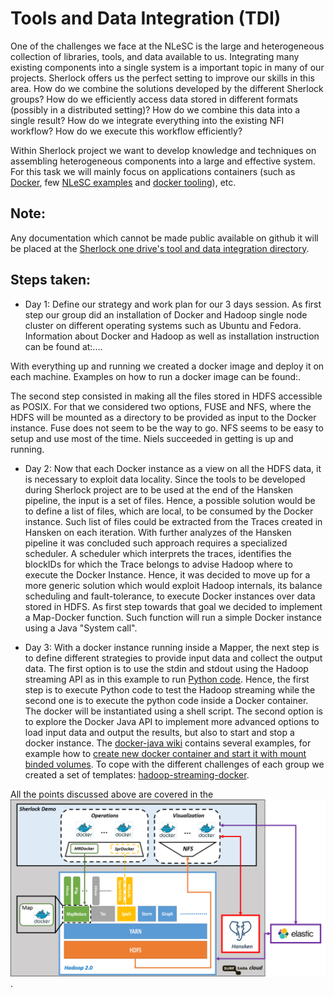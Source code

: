Tools and Data Integration (TDI)
================

One of the challenges we face at the NLeSC is the large and heterogeneous collection of libraries, tools,
and data available to us. Integrating many existing components into a single system is a important topic
in many of our projects. Sherlock offers us the perfect setting to improve our skills in this area. How
do we combine the solutions developed by the different Sherlock groups? How do we efficiently access data
stored in different formats (possibly in a distributed setting)? How do we combine this data into a single
result? How do we integrate everything into the existing NFI workflow? How do we execute this workflow
efficiently?

Within Sherlock project we want to develop knowledge and techniques on assembling heterogeneous components
into a large and effective system. For this task we will mainly focus on applications containers (such as
[Docker](https://www.docker.com/whatisdocker), few [NLeSC examples](https://hub.docker.com/u/nlesc/) and
[docker tooling](https://github.com/NLeSC/Sherlock/blob/master/topics/data_tools_integration/option_2/docker-tooling.md)),
etc. 

Note:
-----
Any documentation which cannot be made public available on github it will be placed at the
[Sherlock one drive's tool and data integration directory](https://nlesc.sharepoint.com/sites/sherlock/Shared%20Documents/papers/tool%20and%20data%20integration).


Steps taken:
------------

* Day 1: Define our strategy and work plan for our 3 days session. As first step our group did an installation
of Docker and Hadoop single node cluster on different operating systems such as Ubuntu and Fedora. Information
about Docker and Hadoop as well as installation instruction can be found at:....

With everything up and running we created a docker image and deploy it on each machine. Examples on how to run
a docker image can be found:.

The second step consisted in making all the files stored in HDFS accessible as POSIX. For that we considered
two options, FUSE and NFS, where the HDFS will be mounted as a directory to be provided as input to the Docker instance.
Fuse does not seem to be the way to go. NFS seems to be easy to setup and use most of the time. Niels succeeded
in getting is up and running.

* Day 2: Now that each Docker instance as a view on all the HDFS data, it is necessary to exploit data locality.
Since the tools to be developed during Sherlock project are to be used at the end of the Hansken pipeline, the
input is a set of files. Hence, a possible solution would be to define a list of files, which are local, to be
consumed by the Docker instance. Such list of files could be extracted from the Traces created in Hansken on
each iteration. 
With further analyzes of the Hansken pipeline it was concluded such approach requires a specialized scheduler.
A scheduler which interprets the traces, identifies the blockIDs for which the Trace belongs to advise Hadoop where
to execute the Docker Instance.
Hence, it was decided to move up for a more generic solution which would exploit Hadoop internals, its balance
scheduling and fault-tolerance, to execute Docker instances over data stored in HDFS. As first step towards that
goal we decided to implement a Map-Docker function. Such function will run a simple Docker instance using a Java
"System call".

* Day 3: With a docker instance running inside a Mapper, the next step is to define different strategies to
provide input data and collect the output data. The first option is to use the stdin and stdout using the Hadoop
streaming API as in this example to run [Python code](http://www.michael-noll.com/tutorials/writing-an-hadoop-mapreduce-program-in-python/).
Hence, the first step is to execute Python code to test the Hadoop streaming while the second one is to execute
the python code inside a Docker container. The docker will be instantiated using a shell script.
The second option is to explore the Docker Java API to implement more advanced options to load input data and
output the results, but also to start and stop a docker instance. The [docker-java wiki](https://github.com/docker-java/docker-java/wiki)
contains several examples, for example how to
[create new docker container and start it with mount binded volumes](https://github.com/docker-java/docker-java/wiki#create-new-docker-container-and-start-it-with-mount-binded-volumes).
To cope with the different challenges of each group we created a set of templates: [hadoop-streaming-docker](https://github.com/nlesc-sherlock/hadoop-streaming-docker).

All the points discussed above are covered in the ![Sherlock architecture](https://github.com/nlesc-sherlock/data_tools_integration/blob/master/docs/diagrams/architecture/architecture.png).
